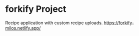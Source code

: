 # forkify Project

Recipe application with custom recipe uploads.
https://forkify-milos.netlify.app/
